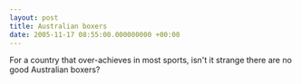 ```yaml
---
layout: post
title: Australian boxers
date: 2005-11-17 08:55:00.000000000 +00:00
---
```

For a country that over-achieves in most sports, isn't it strange there are no good Australian boxers?
